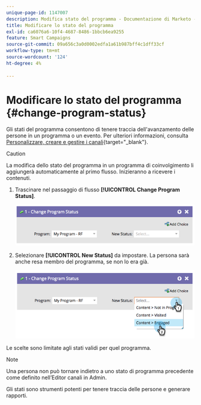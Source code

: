 ```yaml
---
unique-page-id: 1147007
description: Modifica stato del programma - Documentazione di Marketo - Documentazione del prodotto
title: Modificare lo stato del programma
exl-id: ca6076a6-10f4-4687-8486-1bbcb6ea9255
feature: Smart Campaigns
source-git-commit: 09a656c3a0d0002edfa1a61b987bff4c1dff33cf
workflow-type: tm+mt
source-wordcount: '124'
ht-degree: 4%

---
```


# Modificare lo stato del programma {#change-program-status}

Gli stati del programma consentono di tenere traccia dell&#39;avanzamento delle persone in un programma o un evento. Per ulteriori informazioni, consulta [Personalizzare, creare e gestire i canali](/help/marketo/product-docs/administration/tags/create-a-program-channel.md){target="_blank"}.

>[!CAUTION]
>
>La modifica dello stato del programma in un programma di coinvolgimento li aggiungerà automaticamente al primo flusso. Inizieranno a ricevere i contenuti.

1. Trascinare nel passaggio di flusso **[!UICONTROL Change Program Status]**.

   ![](assets/change-program-status-1.png)

1. Selezionare **[!UICONTROL New Status]** da impostare. La persona sarà anche resa membro del programma, se non lo era già.

   ![](assets/change-program-status-2.png)

Le scelte sono limitate agli stati validi per quel programma.

>[!NOTE]
>
>Una persona non può tornare indietro a uno stato di programma precedente come definito nell’Editor canali in Admin.

Gli stati sono strumenti potenti per tenere traccia delle persone e generare rapporti.
